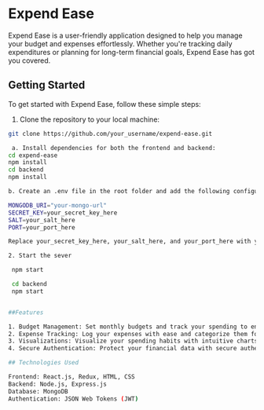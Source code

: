 # Expend Ease

Expend Ease is a user-friendly application designed to help you manage your budget and expenses effortlessly. Whether you're tracking daily expenditures or planning for long-term financial goals, Expend Ease has got you covered.

## Getting Started

To get started with Expend Ease, follow these simple steps:

1. Clone the repository to your local machine:

```bash
git clone https://github.com/your_username/expend-ease.git

 a. Install dependencies for both the frontend and backend:
cd expend-ease
npm install
cd backend
npm install

b. Create an .env file in the root folder and add the following configurations:

MONGODB_URI="your-mongo-url"
SECRET_KEY=your_secret_key_here
SALT=your_salt_here
PORT=your_port_here

Replace your_secret_key_here, your_salt_here, and your_port_here with your preferred values.

2. Start the sever

 npm start

 cd backend
 npm start


##Features

1. Budget Management: Set monthly budgets and track your spending to ensure you stay within your financial limits.
2. Expense Tracking: Log your expenses with ease and categorize them for better organization.
3. Visualizations: Visualize your spending habits with intuitive charts and graphs.
4. Secure Authentication: Protect your financial data with secure authentication mechanisms.

## Technologies Used

Frontend: React.js, Redux, HTML, CSS
Backend: Node.js, Express.js
Database: MongoDB
Authentication: JSON Web Tokens (JWT)




